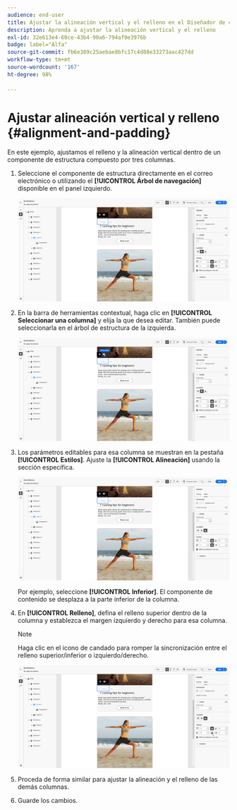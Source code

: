 ```yaml
---
audience: end-user
title: Ajustar la alineación vertical y el relleno en el Diseñador de correo electrónico
description: Aprenda a ajustar la alineación vertical y el relleno
exl-id: 32e613e4-60ce-43b4-90a6-794af0e3976b
badge: label="Alfa"
source-git-commit: fb6e389c25aebae8bfc17c4d88e33273aac427dd
workflow-type: tm+mt
source-wordcount: '167'
ht-degree: 98%

---
```



# Ajustar alineación vertical y relleno {#alignment-and-padding}

En este ejemplo, ajustamos el relleno y la alineación vertical dentro de un componente de estructura compuesto por tres columnas.

1. Seleccione el componente de estructura directamente en el correo electrónico o utilizando el **[!UICONTROL Árbol de navegación]** disponible en el panel izquierdo.

   ![](assets/alignment_1.png)

1. En la barra de herramientas contextual, haga clic en **[!UICONTROL Seleccionar una columna]** y elija la que desea editar. También puede seleccionarla en el árbol de estructura de la izquierda.

   ![](assets/alignment_2.png)

1. Los parámetros editables para esa columna se muestran en la pestaña **[!UICONTROL Estilos]**. Ajuste la **[!UICONTROL Alineación]** usando la sección específica.

   ![](assets/alignment_3.png)

   Por ejemplo, seleccione **[!UICONTROL Inferior]**. El componente de contenido se desplaza a la parte inferior de la columna.

1. En **[!UICONTROL Relleno]**, defina el relleno superior dentro de la columna y establezca el margen izquierdo y derecho para esa columna.

   >[!NOTE]
   >
   >Haga clic en el icono de candado para romper la sincronización entre el relleno superior/inferior o izquierdo/derecho.

   ![](assets/alignment_4.png)

1. Proceda de forma similar para ajustar la alineación y el relleno de las demás columnas.

1. Guarde los cambios.
